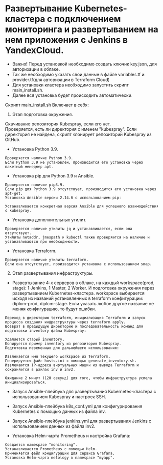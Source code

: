 # Развертывание Kubernetes-кластера с подключением мониторинга и развертыванием на нем приложения с Jenkins в YandexCloud.

* Важно! Перед установкой необходимо создать ключик key.json, для авторизации в облаке. 
* Так же необходимо указать свои данные в файле variables.tf и provider.tf(для авторизации в Terraform Cloud)
* Для установки кластера необходимо запустить скрипт main_install.sh. 
* Далее вся установка будет происходить автоматически.

Скрипт main_install.sh Включает в себя:

1. Этап подготовка окружения.
   
  <summary> Скачивание репозитория Kubespray, если его нет. <summary>  
     </details>
      Проверяется, есть ли директория с именем "kubespray".
      Если директория не найдена, скрипт клонирует репозиторий Kubespray из GitHub.
     </details>

   
* Установка Python 3.9.
```
Проверяется наличие Python 3.9.
Если Python 3.9 не установлен, производится его установка через пакетный менеджер apt.
```
* Установка pip для Python 3.9 и Ansible.
```
Проверяется наличие pip3.9.
Если pip для Python 3.9 отсутствует, производится его установка через apt-get.
Установка Ansible версии 2.14.6 с использованием pip:

Устанавливается конкретная версия Ansible для успешного взаимодействия с kubespray.
```
* Установка дополнительных утилит.
```
Проверяется наличие утилиты jq и устанавливается, если она отсутствует.
Утилиты netaddr, jmespath и kubectl также проверяются на наличие и устанавливаются при необходимости.
```
* Установка Terraform.
```
Проверяется наличие утилиты terraform.
Если она отсутствует, производится установка с использованием snap.
```

2. Этап развертывания инфраструктуры.
   
* Развертывание 4-х серверов в облаке, на каждый workspace(prod, stage): 1 Jenkins, 1 Master, 2 Worker. И подготовка окружения перез развертыванием Kubernetes-кластера.
workspace выбирается исходя из названий установленных в terraform конфигурации: diplom-prod, diplom-stage.
Если указать любое другое название не меняя конфигурацию, то будут ошибки.

```
Переход в директорию terraform, инициализация Terraform и запуск процесса создания инфраструктуры через terraform apply.
Возврат в предыдущую директорию и последовательность команд для подготовки inventory файла Kubespray:

Удаляется старый inventory.
Копируется пример inventory из репозитория Kubespray.
Подготовка переменных для дальнейшего использования:

Извлекается имя текущего workspace из Terraform.
Генерируется файл hosts.ini с помощью generate_inventory.sh.
Извлекаются IP-адреса виртуальных машин из вывода Terraform и сохраняются в файлах inv и inv2.

Ожидание 2 минут (120 секунд) для того, чтобы инфраструктура успела инициализироваться.
```
* Запуск Ansible-плейбука для развертывания Kubernetes-кластера с использованием Kubespray и настроек SSH.

* Запуск Ansible-плейбука k8s_conf.yml для конфигурирования Kubernetes с помощью данных из файла inv.

* Запуск Ansible-плейбука jenkins.yml для развертывания Jenkins с использованием данных из файла inv2.

* Установка Helm-чарта Prometheus и настройка Grafana:
```
Создается namespace "monitoring".
Устанавливается Prometheus с помощью Helm.
Применяется файл конфигурации для сервиса Grafana.
Установка Helm-чарта netology в namespace "myapp".
```

